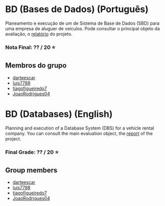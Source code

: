 # BD (Bases de Dados) (Português)
Planeamento e execução de um de Sistema de Base de Dados (SBD) para uma empresa de aluguer de veículos. Pode consultar o principal objeto da avaliação, o [relatório](Relatorio-BD-Final.pdf) do projeto.

### Nota Final: ?? / 20 ⭐️

## Membros do grupo

* [darteescar](https://github.com/darteescar)
* [luis7788](https://github.com/luis7788)
* [tiagofigueiredo7](https://github.com/tiagofigueiredo7)
* [JoaoRodrigues04](https://github.com/JoaoRodrigues04)

# BD (Databases) (English)
Planning and execution of a Database System (DBS) for a vehicle rental company. You can consult the main evaluation object, the [report](Relatorio-BD-Final.pdf) of the project.

### Final Grade: ?? / 20 ⭐️

## Group members

* [darteescar](https://github.com/darteescar)
* [luis7788](https://github.com/luis7788)
* [tiagofigueiredo7](https://github.com/tiagofigueiredo7)
* [JoaoRodrigues04](https://github.com/JoaoRodrigues04)